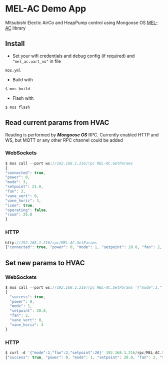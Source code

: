 # MEL-AC Demo App

Mitsubishi Electic AirCo and HeapPump control using Mongoose OS [MEL-AC](https://github.com/mongoose-os-libs/mel-ac) library

## Install

* Set your wifi credentials and debug config (if required) and `"mel_ac.uart_no"` in file
```
mos.yml 
```
* Build with 
```
$ mos build
```
* Flash with 
```
$ mos flash
```

## Read current params from HVAC

Reading is performed by ***Mongoose OS*** RPC. Currently enabled HTTP and WS, but MQTT or any other RPC channel could be added

### WebSockets

```javascript
$ mos call --port ws://192.168.1.216/rpc MEL-AC.GetParams
{
"connected": true,
"power": 0,
"mode": 3,
"setpoint": 21.0,
"fan": 3,
"vane_vert": 0,
"vane_horiz": 3,
"isee": true,
"operating": false,
"room": 25.0
}
```
### HTTP

```javascript
http://192.168.1.216/rpc/MEL-AC.GetParams
{"connected": true, "power": 0, "mode": 1, "setpoint": 20.0, "fan": 2, "vane_vert": 0, "vane_horiz": 3, "isee": true, "operating": false, "room": 22.0}
```

## Set new params to HVAC

### WebSockets

```javascript
$ mos call --port ws://192.168.1.216/rpc MEL-AC.SetParams '{"mode":1,"fan":2,"setpoint":20}'
{
  "success": true,
  "power": 0,
  "mode": 1,
  "setpoint": 20.0,
  "fan": 2,
  "vane_vert": 0,
  "vane_horiz": 3
}
```
### HTTP

```javascript
$ curl -d '{"mode":1,"fan":2,"setpoint":20}' 192.168.1.216/rpc/MEL-AC.SetParams
{"success": true, "power": 0, "mode": 1, "setpoint": 20.0, "fan": 2, "vane_vert": 0, "vane_horiz": 3} 
```
